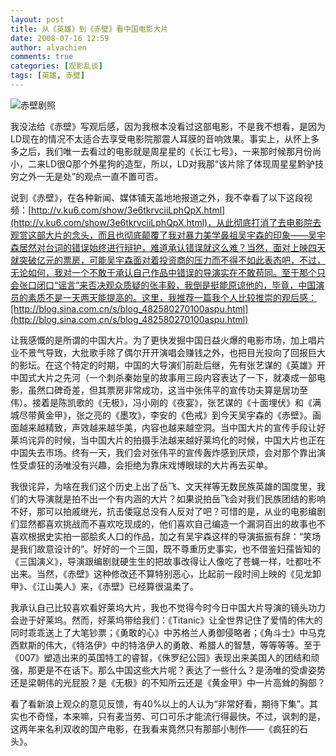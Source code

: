 ```yaml
---
layout: post
title: 从《英雄》到《赤壁》看中国电影大片
date: 2008-07-16 12:59
author: alvachien
comments: true
categories: [观影乱谈]
tags: [英雄, 赤壁]
---
```


![赤壁剧照](/assets/2008/07/U1584P28T3D2082012F326DT20080630211436.jpg)

我没法给《赤壁》写观后感，因为我根本没看过这部电影，不是我不想看，是因为LD现在的情况不太适合去享受电影院那震人耳膜的音响效果。事实上，从怀上多多之后，我们唯一去看过的电影就是周星星的《长江七号》，一来那时候那月份尚小，二来LD很Q那个外星狗的造型，所以，LD对我那“该片除了体现周星星黔驴技穷之外一无是处”的观点一直不置可否。

说到《赤壁》，在各种新闻、媒体铺天盖地地报道之外，我不幸看了以下这段视频：[http://v.ku6.com/show/3e6tkrvciiLphQpX.html](http://v.ku6.com/show/3e6tkrvciiLphQpX.html)，从此彻底打消了去电影院去观赏这部大片的念头，而且也彻底颠覆了我对暴力美学鼻祖吴宇森的印象——吴宇森居然对台词的错误始终进行辩护，难道承认错误就这么难？当然，面对上映四天就突破亿元的票房，可能吴宇森面对着投资商的压力而不得不如此表态吧，不过，无论如何，我对一个不敢于承认自己作品中错误的导演实在不敢苟同。至于那个只会张口闭口“谣言”来否决观众质疑的张丰毅，我倒是挺能原谅他的，毕竟，中国演员的素质不是一天两天能提高的。这里，我推荐一篇我个人比较推崇的观后感：[http://blog.sina.com.cn/s/blog_482580270100aspu.html](http://blog.sina.com.cn/s/blog_482580270100aspu.html)


让我感慨的是所谓的中国大片。为了更快发掘中国日益火爆的电影市场，加上唱片业不景气导致，大批歌手除了偶尔开开演唱会赚钱之外，也把目光投向了回报巨大的影坛。在这个特定的时期，中国的大导演们前赴后继，先有张艺谋的《英雄》开中国式大片之先河（一个刺杀秦始皇的故事用三段内容表达了一下，就凑成一部电影，虽然口碑奇差，但其票房非常成功，这当中张伟平的宣传功夫算是居功至伟）。接着是陈凯歌的《无极》，冯小刚的《夜宴》，张艺谋的《十面埋伏》和《满城尽带黄金甲》，张之亮的《墨攻》，李安的《色戒》到今天吴宇森的《赤壁》。画面越来越精致，声效越来越华美，内容也越来越空洞。当中国大片的宣传手段让好莱坞诧异的时候，当中国大片的拍摄手法越来越好莱坞化的时候，中国大片也正在中国失去市场。终有一天，我们会对张伟平的宣传轰炸感到厌烦，会对那个靠出演性受虐狂的汤唯没有兴趣，会拒绝为靠床戏博眼球的大片再去买单。


我很诧异，为啥在我们这个历史上出了岳飞、文天祥等无数民族英雄的国度里，我们的大导演就是拍不出一个有内涵的大片？如果说拍岳飞会对我们民族团结的影响不好，那可以拍戚继光，抗击倭寇总没有人反对了吧？可惜的是，从业的电影编剧们显然都喜欢挑战而不喜欢吃现成的，他们喜欢自己编造一个漏洞百出的故事也不喜欢根据史实拍一部脍炙人口的作品，加之有吴宇森这样的导演振振有辞：“笑场是我们故意设计的”。好好的一个三国，既不尊重历史事实，也不借鉴妇孺皆知的《三国演义》，导演跟编剧就硬生生的把故事改得让人像吃了苍蝇一样，吐都吐不出来。当然，《赤壁》这种修改还不算特别恶心，比起前一段时间上映的《见龙卸甲》、《江山美人》来，《赤壁》已经算很温柔了。


我承认自己比较喜欢看好莱坞大片，我也不觉得今时今日中国大片导演的镜头功力会逊于好莱坞。然而，好莱坞带给我们：《Titanic》让全世界记住了爱情的伟大的同时乖乖送上了大笔钞票；《勇敢的心》中苏格兰人勇御侵略者；《角斗士》中马克西默斯的伟大，《特洛伊》中的特洛伊人的勇敢、希腊人的智慧，等等等等。至于《007》塑造出来的英国特工的睿智，《侏罗纪公园》表现出来美国人的团结和顽强，那更是不在话下。那么中国这些大片呢？表达了一些什么？是汤唯的受虐姿势还是梁朝伟的光屁股？是《无极》的不知所云还是《黄金甲》中一片高耸的胸部？


看了看新浪上观众的意见反馈，有40%以上的人认为“非常好看，期待下集”。其实也不奇怪，本来嘛，只有麦当劳、可口可乐才能流行得最快。不过，讽刺的是，这两年来名利双收的国产电影，在我看来竟然只有那部小制作——《疯狂的石头》。
